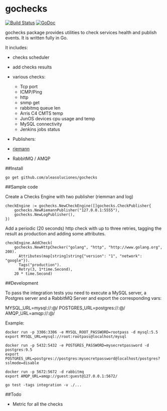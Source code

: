 # gochecks

[![Build Status](https://travis-ci.org/aleasoluciones/gochecks.svg?branch=master)](https://travis-ci.org/aleasoluciones/gochecks)
[![GoDoc](https://godoc.org/github.com/aleasoluciones/gochecks?status.png)](http://godoc.org/github.com/aleasoluciones/gochecks)

gochecks package provides utilities to check services health and publish events.
It is written fully in Go.

It includes:
 * checks scheduler
 * add checks results
 * various checks:
   * Tcp port
   * ICMP/Ping
   * http
   * snmp get
   * rabbitmq queue len
   * Arris C4 CMTS temp
   * JunOS devices cpu usage and temp
   * MySQL connectivity
   * Jenkins jobs status

 * Publishers:
  * [riemann](http://riemann.io/)
  * RabbitMQ / AMQP

##Install

```
go get github.com/aleasoluciones/gochecks
```


##Sample code

Create a Checks Engine with two publisher (riemman and log)
```
checkEngine := gochecks.NewCheckEngine([]gochecks.CheckPublisher{
    gochecks.NewRiemannPublisher("127.0.0.1:5555"),
    gochecks.NewLogPublisher(),
})
```
Add a periodic (20 seconds) http check with up to three retries, tagging the result as production and adding some attributes.
```
checkEngine.AddCheck(
    gochecks.NewHttpChecker("golang", "http", "http://www.golang.org", 200).
      Attributes(map[string]string{"version": "1", "network": "google"}).
      Tags("production").
      Retry(3, 1*time.Second),
    20 * time.Second)
```

##Development

To pass the integration tests you need to execute a MySQL server, a Postgres server and a RabbitMQ Server and export the corresponding vars:

MYSQL_URL=mysql://<user>:<pass>@<host>/<database>
POSTGRES_URL=postgres://<user>:<pass>@<host>/<satabase>
AMQP_URL=amqp://<user>:<pass>@<host>/<vhost>

Example:
```
docker run -p 3306:3306 -e MYSQL_ROOT_PASSWORD=rootpass -d mysql:5.5
export MYSQL_URL=mysql://root:rootpass@localhost/mysql

docker run -p 5432:5432 -e POSTGRES_PASSWORD=mysecretpassword -d postgres:9.5
export POSTGRES_URL=postgres://postgres:mysecretpassword@localhost/postgres?sslmode=disable

docker run -p 5672:5672 -d rabbitmq
export AMQP_URL=amqp://guest:guest@127.0.0.1:5672/

go test -tags integration -v ./...
```

##Todo
 * Metric for all the checks
